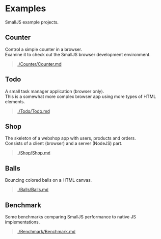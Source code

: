 # Examples

SmallJS example projects.

## Counter

Control a simple counter in a browser.\
Examine it to check out the SmallJS browser development environment.

>[./Counter/Counter.md](./Counter/Counter.md)

## Todo

A small task manager application (browser only).\
This is a somewhat more complex browser app using more types of HTML elements.

>[./Todo/Todo.md](./Todo/Todo.md)

## Shop

The skeleton of a webshop app with users, products and orders.\
Consists of a client (browser) and a server (NodeJS) part.

>[./Shop/Shop.md](./Shop/Shop.md)

## Balls

Bouncing colored balls on a HTML canvas.

>[./Balls/Balls.md](./Balls/Balls.md)

## Benchmark

Some benchmarks comparing SmallJS performance to native JS implementations.

>[./Benchmark/Benchmark.md](./Benchmark/Benchmark.md)

